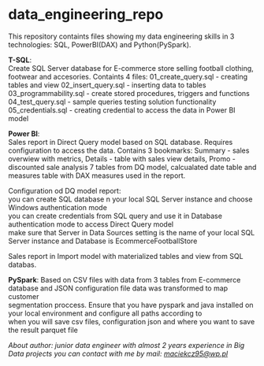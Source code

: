 # data_engineering_repo
This repository containts files showing my data engineering skills in 3 technologies: SQL, PowerBI(DAX) and Python(PySpark).  
  
**T-SQL**:  
Create SQL Server database for E-commerce store selling football clothing, footwear and accesories. Containts 4 files:
01_create_query.sql - creating tables and view
02_insert_query.sql - inserting data to tables
03_programmability.sql - create stored procedures, triggers and functions
04_test_query.sql - sample queries testing solution functionality
05_credentials.sql - creating credential to access the data in Power BI model  
  
**Power BI**:  
Sales report in Direct Query model based on SQL database. Requires configuration to access the data. Contains 3 bookmarks:
Summary - sales overwiew with metrics, Details - table with sales view details, Promo - discounted sale analysis
7 tables from DQ model, calcualated date table and measures table with DAX measures used in the report.
  
Configuration od DQ model report:  
you can create SQL database n your local SQL Server instance and choose Windows authentication mode  
you can create credentials from SQL query and use it in Database authentication mode to access Direct Query model  
make sure that Server in Data Sources setting is the name of your local SQL Server instance and Database is EcommerceFootballStore  
  
Sales report in Import model with materialized tables and view from SQL databas.  

**PySpark**:
Based on CSV files with data from 3 tables from E-commerce database and JSON configuration file data was transformed to map customer  
segmentation proccess. Ensure that you have pyspark and java installed on your local environment and configure all paths according to  
when you will save csv files, configuration json and where you want to save the result parquet file

*About author:
junior data engineer with almost 2 years experience in Big Data projects
you can contact with me by mail: maciekcz95@wp.pl*


